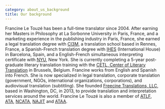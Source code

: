 ```yaml
---
category: about_us_background
title: Our background
---
```

Francine Le Touzé has been a full-time translator since 2004. After earning her Masters in Philosophy at La Sorbonne University in Paris, France, and a marketing experience in the publishing industry in Paris, France, she earned a legal translation degree with [CI3M](http://ci3m.co.uk/), a translation school based in Rennes, France, a Spanish-French translation degree with [IHES](http://www.ihes.com/bcn/translation/index.html) (International House) in Barcelona, Spain, and a English-French simultaneous interpreting certificate with [NYU](http://www.nyu.edu/), New York. She is currently completing a 5-year post-graduate literary translation training with the [CETL, Center of Literary Translation](http://www.traduction-litteraire.com/) in Brussels, Belgium. Francine works from English and Spanish into French. She is now specialized in legal translation, corporate translation (government, NGOs, international organizations, corporations), and audiovisual translation (subtitling). She founded [Freecine Translations, LLC](http://freecinetranslations.com/), based in Washington, DC, in 2013, to provide translation and interpretation services around the world. Francine Le Touzé is also a member of [ATLF](http://www.atlf.org/), [ATA](http://www.atanet.org/), [NCATA](https://www.ncata.org/), [NAJIT](http://www.najit.org/) and [ATAA](http://www.ataa.fr/).